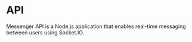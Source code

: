 # API
Messenger API is a Node.js application that enables real-time messaging between users using Socket.IO.
